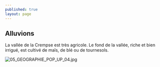 ```yaml
---
published: true
layout: page
---
```



## Alluvions

La vallée de la Crempse est très agricole. Le fond de la vallée, riche et bien irrigué, est cultivé de maïs, de blé ou de tournesols.

![05_GEOGRAPHIE_POP_UP_04.jpg]({{site.baseurl}}/data/images/5/geographie/05_GEOGRAPHIE_POP_UP_04.jpg)

